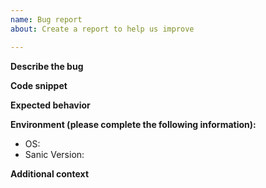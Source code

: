 ```yaml
---
name: Bug report
about: Create a report to help us improve

---
```


**Describe the bug**
<!-- A clear and concise description of what the bug is, make sure to paste any exceptions and tracebacks. -->


**Code snippet**
<!-- Relevant source code, make sure to remove what is not necessary. -->


**Expected behavior**
<!-- A clear and concise description of what you expected to happen. -->


**Environment (please complete the following information):**
<!-- Please provide the information below. Instead, you can copy and paste the message that Sanic shows on startup. If you do, please remember to format it with ``` -->
 - OS: 
 - Sanic Version:


**Additional context**
<!-- Add any other context about the problem here. -->

